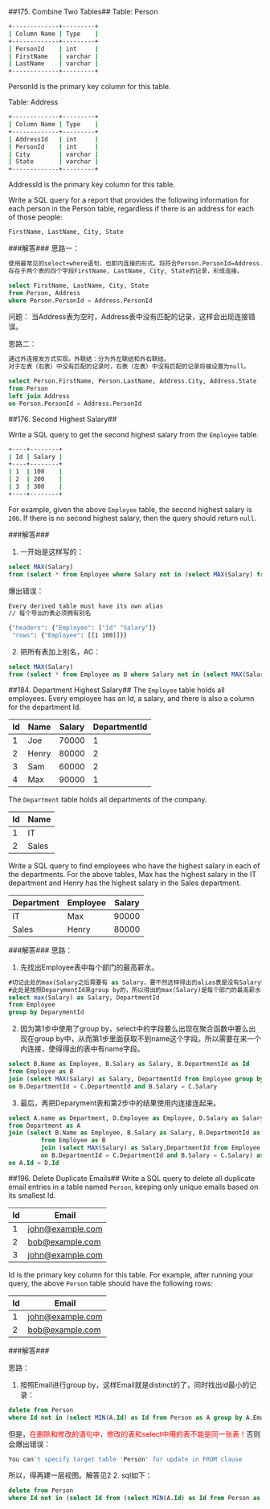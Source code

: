 ##175. Combine Two Tables##
Table: Person

```bash
+-------------+---------+
| Column Name | Type    |
+-------------+---------+
| PersonId    | int     |
| FirstName   | varchar |
| LastName    | varchar |
+-------------+---------+
```

PersonId is the primary key column for this table.

Table: Address

```bash
+-------------+---------+
| Column Name | Type    |
+-------------+---------+
| AddressId   | int     |
| PersonId    | int     |
| City        | varchar |
| State       | varchar |
+-------------+---------+
```

AddressId is the primary key column for this table.

Write a SQL query for a report that provides the following information for each person in the Person table, regardless if there is an address for each of those people:

```bash
FirstName, LastName, City, State
```

###解答###
思路一：

```bash
使用最常见的select+where语句，也即内连接的形式。将符合Person.PersonId=Address.PersonId条件的，
存在于两个表的四个字段FirstName, LastName, City, State的记录，形成连接。
```
         
```sql
select FirstName, LastName, City, State
from Person, Address
where Person.PersonId = Address.PersonId
```
     
问题：
当Address表为空时，Address表中没有匹配的记录，这样会出现连接错误。

思路二：

```bash
通过外连接发方式实现。外联结：分为外左联结和外右联结。
对于左表（右表）中没有匹配的记录时，右表（左表）中没有匹配的记录将被设置为null。
```

```sql 
select Person.FirstName, Person.LastName, Address.City, Address.State
from Person 
left join Address
on Person.PersonId = Address.PersonId
```

##176. Second Highest Salary##

Write a SQL query to get the second highest salary from the `Employee` table.

```bash
+----+--------+
| Id | Salary |
+----+--------+
| 1  | 100    |
| 2  | 200    |
| 3  | 300    |
+----+--------+
```

For example, given the above `Employee` table, the second highest salary is `200`. If there is no second highest salary, then the query should return `null`.

###解答###
1. 一开始是这样写的：

 ```sql
 select MAX(Salary)
 from (select * from Employee where Salary not in (select MAX(Salary) from Employee))
 ```
 
 爆出错误：
 
 ```bash
 Every derived table must have its own alias
 // 每个导出的表必须拥有别名
 
 {"headers": {"Employee": ["Id" "Salary"]}
  "rows": {"Employee": [[1 100]]}}
 ```
2. 把所有表加上别名，AC：
 
 ```sql
 select MAX(Salary)
 from (select * from Employee as B where Salary not in (select MAX(Salary) from Employee as C)) as A
 ```

##184. Department Highest Salary##
The `Employee` table holds all employees. Every employee has an Id, a salary, and there is also a column for the department Id.

| Id | Name  | Salary | DepartmentId |
|----|-------|--------|--------------|
| 1  | Joe   | 70000  | 1            |
| 2  | Henry | 80000  | 2            |
| 3  | Sam   | 60000  | 2            |
| 4  | Max   | 90000  | 1            |

The `Department` table holds all departments of the company.

| Id | Name     |
|----|----------|
| 1  | IT       |
| 2  | Sales    |

Write a SQL query to find employees who have the highest salary in each of the departments. For the above tables, Max has the highest salary in the IT department and Henry has the highest salary in the Sales department.

| Department | Employee | Salary |
|------------|----------|--------|
| IT         | Max      | 90000  |
| Sales      | Henry    | 80000  |

###解答###
思路：

1. 先找出Employee表中每个部门的最高薪水。
 
 ```sql
 #切记此处的max(Salary之后需要有 as Salary，要不然这样得出的alias表是没有Salary字段的！)
 #此处是按照DeparymentId来group by的，所以得出的max(Salary)是每个部门的最高薪水！这点容易搞模糊！
 select max(Salary) as Salary, DepartmentId
 from Employee
 group by DeparymentId
 ```
2. 因为第1步中使用了group by，select中的字段要么出现在聚合函数中要么出现在group by中，从而第1步里面获取不到name这个字段。所以需要在来一个内连接，使得得出的表中有name字段。

 ```sql
 select B.Name as Employee, B.Salary as Salary, B.DepartmentId as Id
 from Employee as B
 join (select MAX(Salary) as Salary, DepartmentId from Employee group by DepartmentId) as C 
 on B.DepartmentId = C.DepartmentId and B.Salary = C.Salary
 ```
 
3. 最后，再把Deparyment表和第2步中的结果使用内连接连起来。

 ```sql
 select A.name as Department, D.Employee as Employee, D.Salary as Salary 
 from Department as A
 join (select B.Name as Employee, B.Salary as Salary, B.DepartmentId as Id 
          from Employee as B 
          join (select MAX(Salary) as Salary,DepartmentId from Employee group by DepartmentId) as C 
          on B.DepartmentId = C.DepartmentId and B.Salary = C.Salary) as D
 on A.Id = D.Id
 ```
 
##196. Delete Duplicate Emails##
 Write a SQL query to delete all duplicate email entries in a table named `Person`, keeping only unique emails based on its smallest Id.

| Id | Email            |
|----|------------------|
| 1  | john@example.com |
| 2  | bob@example.com  |
| 3  | john@example.com |

Id is the primary key column for this table.
For example, after running your query, the above `Person` table should have the following rows:

| Id | Email            |
|----|------------------|
| 1  | john@example.com |
| 2  | bob@example.com  |

###解答###

思路：

1. 按照Email进行group by，这样Email就是distinct的了，同时找出id最小的记录：

 ```sql
 delete from Person 
 where Id not in (select MIN(A.Id) as Id from Person as A group by A.Email)
 ```
 但是，<font color="red">在删除和修改的语句中，修改的表和select中用的表不能是同一张表！</font>否则会爆出错误：
 
 ```sql
 You can't specify target table 'Person' for update in FROM clause
 ```
 
 所以，得再建一层视图。解答见2
2. sql如下：

 ```sql
delete from Person 
where Id not in (select Id from (select MIN(A.Id) as Id from Person as A group by A.Email) as B)
```